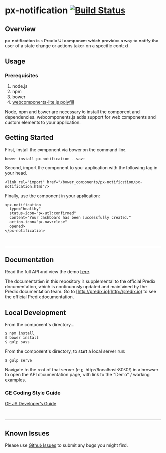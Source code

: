 # px-notification [![Build Status](https://travis-ci.org/PredixDev/px-notification.svg?branch=master)](https://travis-ci.org/PredixDev/px-notification)

## Overview

px-notification is a Predix UI component which provides a way to notify the user of a state change or actions taken on a specific context.

## Usage

### Prerequisites
1. node.js
2. npm
3. bower
4. [webcomponents-lite.js polyfill](https://github.com/webcomponents/webcomponentsjs)

Node, npm and bower are necessary to install the component and dependencies. webcomponents.js adds support for web components and custom elements to your application.

## Getting Started

First, install the component via bower on the command line.

```
bower install px-notification --save
```

Second, import the component to your application with the following tag in your head.

```
<link rel="import" href="/bower_components/px-notification/px-notification.html"/>
```

Finally, use the component in your application:

```
<px-notification
  type="healthy"
  status-icon="px-utl:confirmed"
  content="Your dashboard has been successfully created."
  action-icon="px-nav:close"
  opened>
</px-notification>
```

<br />
<hr />

## Documentation

Read the full API and view the demo [here](https://predixdev.github.io/px-notification).

The documentation in this repository is supplemental to the official Predix documentation, which is continuously updated and maintained by the Predix documentation team. Go to [http://predix.io](http://predix.io)  to see the official Predix documentation.


## Local Development

From the component's directory...

```
$ npm install
$ bower install
$ gulp sass
```

From the component's directory, to start a local server run:

```
$ gulp serve
```

Navigate to the root of that server (e.g. http://localhost:8080/) in a browser to open the API documentation page, with link to the "Demo" / working examples.

### GE Coding Style Guide
[GE JS Developer's Guide](https://github.com/GeneralElectric/javascript)

<br />
<hr />

## Known Issues

Please use [Github Issues](https://github.com/PredixDev/px-notification/issues) to submit any bugs you might find.
